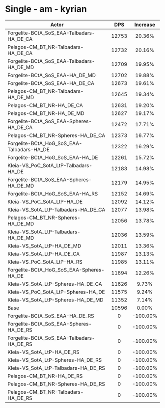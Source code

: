 # Single - am - kyrian
| Actor | DPS | Increase |
|---|:---:|:---:|
|Forgelite-BCtA_SoS_EAA-Talbadars-HA_DE_CA|12753|20.36%|
|Pelagos-CM_BT_NR-Talbadars-HA_DE_CA|12732|20.16%|
|Forgelite-BCtA_SoS_EAA-Talbadars-HA_DE_MD|12709|19.95%|
|Forgelite-BCtA_SoS_EAA-HA_DE_MD|12702|19.88%|
|Forgelite-BCtA_SoS_EAA-HA_DE_CA|12673|19.61%|
|Pelagos-CM_BT_NR-Talbadars-HA_DE_MD|12645|19.34%|
|Pelagos-CM_BT_NR-HA_DE_CA|12631|19.20%|
|Pelagos-CM_BT_NR-HA_DE_MD|12627|19.17%|
|Forgelite-BCtA_SoS_EAA-Spheres-HA_DE_CA|12472|17.71%|
|Pelagos-CM_BT_NR-Spheres-HA_DE_CA|12373|16.77%|
|Forgelite-BCtA_HoG_SoS_EAA-Talbadars-HA_DE|12322|16.29%|
|Forgelite-BCtA_HoG_SoS_EAA-HA_DE|12261|15.72%|
|Kleia-VS_PoC_SotA_LtP-Talbadars-HA_DE|12183|14.98%|
|Forgelite-BCtA_SoS_EAA-Spheres-HA_DE_MD|12179|14.95%|
|Forgelite-BCtA_HoG_SoS_EAA-HA_RS|12152|14.69%|
|Kleia-VS_PoC_SotA_LtP-HA_DE|12092|14.12%|
|Kleia-VS_SotA_LtP-Talbadars-HA_DE_CA|12077|13.98%|
|Pelagos-CM_BT_NR-Spheres-HA_DE_MD|12056|13.78%|
|Kleia-VS_SotA_LtP-Talbadars-HA_DE_MD|12036|13.59%|
|Kleia-VS_SotA_LtP-HA_DE_MD|12011|13.36%|
|Kleia-VS_SotA_LtP-HA_DE_CA|11987|13.13%|
|Kleia-VS_PoC_SotA_LtP-HA_RS|11985|13.11%|
|Forgelite-BCtA_HoG_SoS_EAA-Spheres-HA_DE|11894|12.26%|
|Kleia-VS_SotA_LtP-Spheres-HA_DE_CA|11626|9.73%|
|Kleia-VS_PoC_SotA_LtP-Spheres-HA_DE|11575|9.24%|
|Kleia-VS_SotA_LtP-Spheres-HA_DE_MD|11352|7.14%|
|Base|10596|0.00%|
|Forgelite-BCtA_SoS_EAA-HA_DE_RS|0|-100.00%|
|Forgelite-BCtA_SoS_EAA-Spheres-HA_DE_RS|0|-100.00%|
|Forgelite-BCtA_SoS_EAA-Talbadars-HA_DE_RS|0|-100.00%|
|Kleia-VS_SotA_LtP-HA_DE_RS|0|-100.00%|
|Kleia-VS_SotA_LtP-Spheres-HA_DE_RS|0|-100.00%|
|Kleia-VS_SotA_LtP-Talbadars-HA_DE_RS|0|-100.00%|
|Pelagos-CM_BT_NR-HA_DE_RS|0|-100.00%|
|Pelagos-CM_BT_NR-Spheres-HA_DE_RS|0|-100.00%|
|Pelagos-CM_BT_NR-Talbadars-HA_DE_RS|0|-100.00%|
